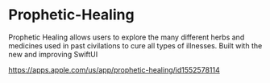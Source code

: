 # Prophetic-Healing

Prophetic Healing allows users to explore the many different herbs and medicines used in past civilations to cure all types of illnesses. Built with the new and improving SwiftUI 


https://apps.apple.com/us/app/prophetic-healing/id1552578114
